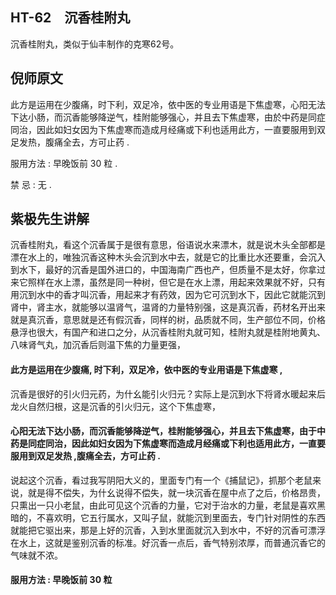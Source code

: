 ## HT-62　沉香桂附丸

沉香桂附丸，类似于仙丰制作的克寒62号。

## 倪师原文

此方是运用在少腹痛，时下利，双足冷，依中医的专业用语是下焦虚寒，心阳无法下达小肠，而沉香能够降逆气，桂附能够强心，并且去下焦虚寒，由於中药是同症同治，因此如妇女因为下焦虚寒而造成月经痛或下利也适用此方，一直要服用到双足发热，腹痛全去，方可止药 .

服用方法 : 早晚饭前 30 粒 .

禁 忌 : 无 .

## 紫极先生讲解

沉香桂附丸，看这个沉香属于是很有意思，俗语说水来漂木，就是说木头全部都是漂在水上的，唯独沉香这种木头会沉到水中去，就是它的比重比水还要重，会沉入 到水下，最好的沉香是国外进口的，中国海南广西也产，但质量不是太好，你拿过来它照样在水上漂，虽然是同一种树，但它是在水上漂，用起来效果就不好，只有 用沉到水中的香才叫沉香，用起来才有药效，因为它可沉到水下，因此它就能沉到肾中，肾主水，就能够以温肾气，温肾的力量特别强，这是真沉香，药材名开出来 就是真沉香，意思就是还有假沉香，同样的树，品质就不同，生产部位不同，价格悬浮也很大，有国产和进口之分，从沉香桂附丸就可知，桂附丸就是桂附地黄丸、八味肾气丸，加沉香后则温下焦的力量更强，

#### 此方是运用在少腹痛, 时下利，双足冷，依中医的专业用语是下焦虚寒 ,

沉香是很好的引火归元药，为什幺能引火归元？实际上是沉到水下将肾水暖起来后龙火自然归根，这是沉香的引火归元，这个下焦虚寒，

#### 心阳无法下达小肠，而沉香能够降逆气，桂附能够强心，并且去下焦虚寒，由于中药是同症同治，因此如妇女因为下焦虚寒而造成月经痛或下利也适用此方，一直要服用到双足发热 ,腹痛全去，方可止药 .

说起这个沉香，看过我写阴阳大义的，里面专门有一个《捕鼠记》，抓那个老鼠来说，就是得不偿失，为什幺说得不偿失，就一块沉香在屋中点了之后，价格昂贵， 只熏出一只小老鼠，由此可见这个沉香的力量，它对于治水的力量，老鼠是喜欢黑暗的，不喜欢明，它五行属水，又叫子鼠，就能沉到里面去，专门针对阴性的东西 就能把它驱出来，那是上好的沉香，入到水里面就沉入到水中，不好的沉香可漂浮在水上，这就是鉴别沉香的标准。好沉香一点后，香气特别浓厚，而普通沉香它的 气味就不浓。

#### 服用方法 : 早晚饭前 30 粒